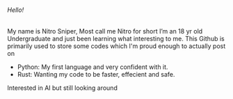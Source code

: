 ###### Hello! 
My name is Nitro Sniper, Most call me Nitro for short
I’m an 18 yr old Undergraduate and just been learning what interesting to me.
This Github is primarily used to store some codes which I'm proud enough to actually post on
* Python: My first language and very confident with it. 
* Rust: Wanting my code to be faster, effecient and safe. 

Interested in AI but still looking around
<!---
NitroSniper/NitroSniper is a ✨ special ✨ repository because its `README.md` (this file) appears on your GitHub profile.
You can click the Preview link to take a look at your changes
--->
